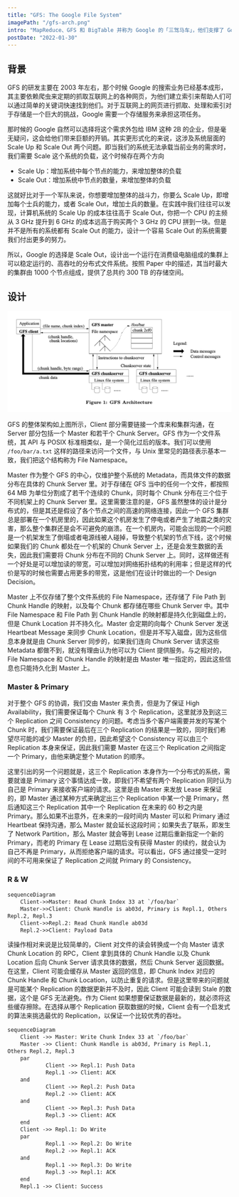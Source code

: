 ```yaml
---
title: "GFS: The Google File System"
imagePath: "/gfs-arch.png"
intro: "MapReduce、GFS 和 BigTable 并称为 Google 的「三驾马车」，他们支撑了 Google 在二十一世纪初的快速发展。其中 GFS 作为第一个大规模部署的分布式文件系统，被 System 领域的顶级会议 SOSP 接收，发表于 2003 年。但是在当时来说，GFS 在理念层面并没有什么很新颖的地方，可以说其中的核心的思想早就被玩烂了；他之所以能被 SOSP 接收，主要在于他是第一个将这些理念实现了出来，并得到了 Google 内部广泛的验证。这些来自工业界的实践可以给学术界以反馈，让人们知道哪些理念是可行的，哪些理念是错误的。"
postDate: "2022-01-30"
---
```


## 背景

GFS 的研发主要在 2003 年左右，那个时候 Google 的搜索业务已经基本成形，其主要依赖爬虫来定期的抓取互联网上的各种网页，为他们建立索引来帮助人们可以通过简单的关键词快速找到他们。对于互联网上的网页进行抓取、处理和索引对于存储是一个巨大的挑战，Google 需要一个存储服务来承担这项任务。

那时候的 Google 自然可以选择将这个需求外包给 IBM 这种 2B 的企业，但是毫无疑问，这会给他们带来巨额的开销。其实更形式化的来说，这涉及系统层面的 Scale Up 和 Scale Out 两个问题。即当我们的系统无法承载当前业务的需求时，我们需要 Scale 这个系统的负载，这个时候存在两个方向

- Scale Up：增加系统中每个节点的能力，来增加整体的负载
- Scale Out：增加系统中节点的数量，来增加整体的负载

这就好比对于一个军队来说，你想要增加整体的战斗力，你要么 Scale Up，即增加每个士兵的能力，或者 Scale Out，增加士兵的数量。在实践中我们往往可以发现，计算机系统的 Scale Up 的成本往往高于 Scale Out，你把一个 CPU 的主频从 3 GHz 提升到 6 GHz 的成本远高于购买两个 3 GHz 的 CPU 拼到一块。但是并不是所有的系统都有 Scale Out 的能力，设计一个容易 Scale Out 的系统需要我们付出更多的努力。

所以，Google 的选择是 Scale Out，设计出一个运行在消费级电脑组成的集群上可以稳定运行的、高吞吐的分布式文件系统。按照 Paper 中的描述，其当时最大的集群由 1000 个节点组成，提供了总共约 300 TB 的存储空间。

## 设计

![](../public/gfs-arch.png)

GFS 的整体架构如上图所示，Client 部分需要链接一个库来和集群沟通，在 Server 部分包括一个 Master 和若干个 Chunk Server。GFS 作为一个文件系统，其 API 与 POSIX 标准相类似，是一个简化过后的版本。我们可以使用 `/foo/bar/a.txt` 这样的路径来访问一个文件，与 Unix 里常见的路径表示基本一致，我们把这个结构称为 File Namespace。

Master 作为整个 GFS 的中心，仅维护整个系统的 Metadata，而具体文件的数据分布在具体的 Chunk Server 里。对于存储在 GFS 当中的任何一个文件，都按照 64 MB 为单位分割成了若干个连续的 Chunk，同时每个 Chunk 分布在三个位于不同机架上的 Chunk Server 里。这里需要注意的是，GFS 虽然整体的设计是分布式的，但是其还是假设了各个节点之间的高速的网络连接，因此一个 GFS 集群总是部署在一个机房里的，因此如果这个机房发生了停电或者产生了地震之类的灾害，那么整个集群还是会不可避免的崩溃。在一个机房内，可能会出现的一个问题是一个机架发生了倒塌或者电源线被人碰掉，导致整个机架的节点下线，这个时候如果我们的 Chunk 都处在一个机架的 Chunk Server 上，还是会发生数据的丢失，因此我们需要将 Chunk 分布在不同的 Chunk Server 上。同时，这样做还有一个好处是可以增加读的带宽，可以增加对网络拓扑结构的利用率；但是这样的代价是写的时候也需要占用更多的带宽，这是他们在设计时做出的一个 Design Decision。

Master 上不仅存储了整个文件系统的 File Namespace，还存储了 File Path 到 Chunk Handle 的映射，以及每个 Chunk 都存储在哪些 Chunk Server 中。其中 File Namespace 和 File Path 到 Chunk Handle 的映射都是持久化到磁盘上的，但是 Chunk Location 并不持久化。Master 会定期的向每个 Chunk Server 发送 Heartbeat Message 来同步 Chunk Location，但是并不写入磁盘，因为这些信息本身就是由 Chunk Server 同步的，如果我们连向 Chunk Server 请求这些 Metadata 都做不到，就没有理由认为他可以为 Client 提供服务。与之相对的，File Namespace 和 Chunk Handle 的映射是由 Master 唯一指定的，因此这些信息也只能持久化到 Master 上。

### Master & Primary

对于整个 GFS 的协调，我们交由 Master 来负责，但是为了保证 High Availability，我们需要保证每个 Chunk 有 3 个 Replication，这里就涉及到这三个 Replication 之间 Consistency 的问题。考虑当多个客户端需要并发的写某个 Chunk 时，我们需要保证最后在三个 Replication 的结果是一致的，同时我们希望尽可能的减少 Master 的负担，因此希望这个 Consistency 可以由三个 Replication 本身来保证，因此我们需要 Master 在这三个 Replication 之间指定一个 Primary，由他来确定整个 Mutation 的顺序。

这里引出的另一个问题就是，这三个 Replication 本身作为一个分布式的系统，需要就谁是 Primary 这个事情达成一致，即我们不希望有两个 Replication 同时认为自己是 Primary 来接收客户端的请求。这里是由 Master 来发放 Lease 来保证的，即 Master 通过某种方式来确定出三个 Replication 中某一个是 Primary，然后通知这三个 Replication 其中一个 Replication 在未来的 60 秒之内是 Primary。那么如果不出意外，在未来的一段时间内 Master 可以和 Primary 通过 Heartbeat 保持沟通，那么 Master 就会延长这段时间；如果失去了联系，即发生了 Network Partition，那么 Master 就会等到 Lease 过期后重新指定一个新的 Primary，而老的 Primary 在 Lease 过期后没有获得 Master 的续约，就会认为自己不再是 Primary，从而拒绝客户端的请求。可以看出，GFS 通过接受一定时间的不可用来保证了 Replication 之间就 Primary 的 Consistency。

### R & W

```mermaid
sequenceDiagram
    Client->>Master: Read Chunk Index 33 at `/foo/bar`
    Master->>Client: Chunk Handle is ab03d, Primary is Repl.1, Others Repl.2, Repl.3
    Client->>Repl.2: Read Chunk Handle ab03d
    Repl.2->>Client: Payload Data
```

读操作相对来说是比较简单的，Client 对文件的读会转换成一个向 Master 请求 Chunk Location 的 RPC，Client 拿到具体的 Chunk Handle 以及 Chunk Location 后向 Chunk Server 请求具体的数据，然后 Chunk Server 返回数据。在这里，Client 可能会缓存从 Master 返回的信息，即 Chunk Index 对应的 Chunk Handle 和 Chunk Location，以防止重复的请求。但是这里带来的问题就是可能某个 Replication 的数据更新并不及时，因此 Client 可能会读到 Stale 的数据，这个是 GFS 无法避免。作为 Client 如果想要保证数据是最新的，就必须将这些缓存擦除。在选择从哪个 Replication 获取数据的时候，Client 会有一个启发式的算法来挑选最优的 Replication，以保证一个比较优秀的吞吐。

```mermaid
sequenceDiagram
	Client ->> Master: Write Chunk Index 33 at `/foo/bar`
	Master ->> Client: Chunk Handle is ab03d, Primary is Repl.1, Others Repl.2, Repl.3
	par 
			Client ->> Repl.1: Push Data
			Repl.1 ->> Client: ACK
	and 
			Client ->> Repl.2: Push Data
			Repl.2 ->> Client: ACK
	and 
			Client ->> Repl.3: Push Data
			Repl.3 ->> Client: ACK
	end
	Client ->> Repl.1: Do Write
	par
			Repl.1 ->> Repl.2: Do Write
			Repl.2 ->> Repl.1: ACK
	and
			Repl.1 ->> Repl.3: Do Write
			Repl.3 ->> Repl.1: ACK
	end
	Repl.1 ->> Client: Success
```

